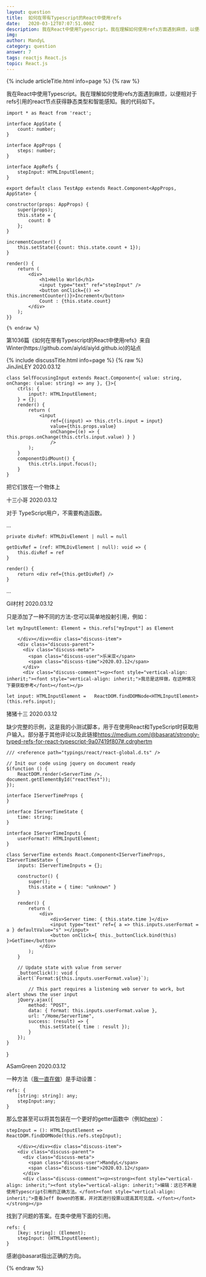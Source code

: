 ```yaml
---
layout: question
title:  如何在带有Typescript的React中使用refs
date:   2020-03-12T07:07:51.000Z
description: 我在React中使用Typescript。我在理解如何使用refs方面遇到麻烦，以便相对于refs引用的react节点获得静态类型和智能感知。我的代码如下...
img: 
author: MandyL
category: question
answer: 7
tags: reactjs React.js
topic: React.js
---
```

<div class="article-root">
  <div class="article">
    {% include articleTitle.html info=page %}
    {% raw %}
    <div class="article-content"><p><font style="vertical-align: inherit;"><font style="vertical-align: inherit;">我在React中使用Typescript。</font><font style="vertical-align: inherit;">我在理解如何使用refs方面遇到麻烦，以便相对于refs引用的react节点获得静态类型和智能感知。</font><font style="vertical-align: inherit;">我的代码如下。</font></font></p>

<pre><code>import * as React from 'react';<font></font>
<font></font>
interface AppState {<font></font>
    count: number;<font></font>
}<font></font>
<font></font>
interface AppProps {<font></font>
    steps: number;<font></font>
}<font></font>
<font></font>
interface AppRefs {<font></font>
    stepInput: HTMLInputElement;<font></font>
}<font></font>
<font></font>
export default class TestApp extends React.Component&lt;AppProps, AppState&gt; {<font></font>
<font></font>
constructor(props: AppProps) {<font></font>
    super(props);<font></font>
    this.state = {<font></font>
        count: 0<font></font>
    };<font></font>
}<font></font>
<font></font>
incrementCounter() {<font></font>
    this.setState({count: this.state.count + 1});<font></font>
}<font></font>
<font></font>
render() {<font></font>
    return (<font></font>
        &lt;div&gt;<font></font>
            &lt;h1&gt;Hello World&lt;/h1&gt;<font></font>
            &lt;input type="text" ref="stepInput" /&gt;<font></font>
            &lt;button onClick={() =&gt; this.incrementCounter()}&gt;Increment&lt;/button&gt;<font></font>
            Count : {this.state.count}<font></font>
        &lt;/div&gt;<font></font>
    );<font></font>
}}<font></font>
</code></pre></div>
    {% endraw %}
  </div>
  <p class="winter_mark">第1036篇《如何在带有Typescript的React中使用refs》来自Winter(https://github.com/aiyld/aiyld.github.io)的站点</p>
  <div class="discuss-wrapper">
    {% include discussTitle.html info=page %}
    {% raw %}
    <div class="discuss-list">
    <div class="discuss-item">
        <div class="discuss-parent">
          <div class="discuss-meta">
            <span class="discuss-user">JinJinLEY</span>
            <span class="discuss-time">2020.03.12</span>
          </div>
          <div class="discuss-comment"><pre><code>class SelfFocusingInput extends React.Component&lt;{ value: string, onChange: (value: string) =&gt; any }, {}&gt;{<font></font>
    ctrls: {<font></font>
        input?: HTMLInputElement;<font></font>
    } = {};<font></font>
    render() {<font></font>
        return (<font></font>
            &lt;input<font></font>
                ref={(input) =&gt; this.ctrls.input = input}<font></font>
                value={this.props.value}<font></font>
                onChange={(e) =&gt; { this.props.onChange(this.ctrls.input.value) } }<font></font>
                /&gt;<font></font>
        );<font></font>
    }<font></font>
    componentDidMount() {<font></font>
        this.ctrls.input.focus();<font></font>
    }<font></font>
}<font></font>
</code></pre>

<p><font style="vertical-align: inherit;"><font style="vertical-align: inherit;">把它们放在一个物体上</font></font></p></div>
        </div></div><div class="discuss-item">
        <div class="discuss-parent">
          <div class="discuss-meta">
            <span class="discuss-user">十三小哥</span>
            <span class="discuss-time">2020.03.12</span>
          </div>
          <div class="discuss-comment"><p><font style="vertical-align: inherit;"><font style="vertical-align: inherit;">对于 TypeScript用户，不需要构造函数。</font></font></p>

<p><font style="vertical-align: inherit;"><font style="vertical-align: inherit;">...</font></font></p>

<pre><code>private divRef: HTMLDivElement | null = null<font></font>
<font></font>
getDivRef = (ref: HTMLDivElement | null): void =&gt; {<font></font>
    this.divRef = ref<font></font>
}<font></font>
<font></font>
render() {<font></font>
    return &lt;div ref={this.getDivRef} /&gt;<font></font>
}<font></font>
</code></pre>

<p><font style="vertical-align: inherit;"><font style="vertical-align: inherit;">...</font></font></p></div>
        </div></div><div class="discuss-item">
        <div class="discuss-parent">
          <div class="discuss-meta">
            <span class="discuss-user">Gil村村</span>
            <span class="discuss-time">2020.03.12</span>
          </div>
          <div class="discuss-comment"><p><font style="vertical-align: inherit;"><font style="vertical-align: inherit;">只是添加了一种不同的方法-您可以简单地投射引用，例如：</font></font></p>

<pre><code>let myInputElement: Element = this.refs["myInput"] as Element
</code></pre></div>
        </div></div><div class="discuss-item">
        <div class="discuss-parent">
          <div class="discuss-meta">
            <span class="discuss-user">乐米亚</span>
            <span class="discuss-time">2020.03.12</span>
          </div>
          <div class="discuss-comment"><p><font style="vertical-align: inherit;"><font style="vertical-align: inherit;">我总是这样做，在这种情况下要获取参考</font></font></p>

<p><code>let input: HTMLInputElement =   ReactDOM.findDOMNode&lt;HTMLInputElement&gt;(this.refs.input);</code></p></div>
        </div></div><div class="discuss-item">
        <div class="discuss-parent">
          <div class="discuss-meta">
            <span class="discuss-user">猪猪十三</span>
            <span class="discuss-time">2020.03.12</span>
          </div>
          <div class="discuss-comment"><p><font style="vertical-align: inherit;"><font style="vertical-align: inherit;">缺少完整的示例，这是我的小测试脚本，用于在使用React和TypeScript时获取用户输入。</font><font style="vertical-align: inherit;">部分基于其他评论以及此链接</font></font><a href="https://medium.com/@basarat/strongly-typed-refs-for-react-typescript-9a07419f807#.cdrghertm" rel="nofollow"><font style="vertical-align: inherit;"><font style="vertical-align: inherit;">https://medium.com/@basarat/strongly-typed-refs-for-react-typescript-9a07419f807#.cdrghertm</font></font></a></p>

<pre><code>/// &lt;reference path="typings/react/react-global.d.ts" /&gt;<font></font>
<font></font>
// Init our code using jquery on document ready<font></font>
$(function () {<font></font>
    ReactDOM.render(&lt;ServerTime /&gt;, document.getElementById("reactTest"));<font></font>
});<font></font>
<font></font>
interface IServerTimeProps {<font></font>
}<font></font>
<font></font>
interface IServerTimeState {<font></font>
    time: string;<font></font>
}<font></font>
<font></font>
interface IServerTimeInputs {<font></font>
    userFormat?: HTMLInputElement;<font></font>
}<font></font>
<font></font>
class ServerTime extends React.Component&lt;IServerTimeProps, IServerTimeState&gt; {<font></font>
    inputs: IServerTimeInputs = {};<font></font>
<font></font>
    constructor() {<font></font>
        super();<font></font>
        this.state = { time: "unknown" }<font></font>
    }<font></font>
<font></font>
    render() {<font></font>
        return (<font></font>
            &lt;div&gt;<font></font>
                &lt;div&gt;Server time: { this.state.time }&lt;/div&gt;<font></font>
                &lt;input type="text" ref={ a =&gt; this.inputs.userFormat = a } defaultValue="s" &gt;&lt;/input&gt;<font></font>
                &lt;button onClick={ this._buttonClick.bind(this) }&gt;GetTime&lt;/button&gt;<font></font>
            &lt;/div&gt;<font></font>
        );<font></font>
    }<font></font>
<font></font>
    // Update state with value from server<font></font>
    _buttonClick(): void {<font></font>
    alert(`Format:${this.inputs.userFormat.value}`);<font></font>
<font></font>
        // This part requires a listening web server to work, but alert shows the user input<font></font>
    jQuery.ajax({<font></font>
        method: "POST",<font></font>
        data: { format: this.inputs.userFormat.value },<font></font>
        url: "/Home/ServerTime",<font></font>
        success: (result) =&gt; {<font></font>
            this.setState({ time : result });<font></font>
        }<font></font>
    });<font></font>
}<font></font>
</code></pre>

<p><font style="vertical-align: inherit;"><font style="vertical-align: inherit;">}</font></font></p></div>
        </div></div><div class="discuss-item">
        <div class="discuss-parent">
          <div class="discuss-meta">
            <span class="discuss-user">ASamGreen</span>
            <span class="discuss-time">2020.03.12</span>
          </div>
          <div class="discuss-comment"><p><font style="vertical-align: inherit;"><font style="vertical-align: inherit;">一种方法（</font></font><a href="https://github.com/TypeScriptBuilder/tsb/blob/824c89ae5dee588a45902e5089a273749396b174/src/app/renameVariable.tsx#L96-L97"><font style="vertical-align: inherit;"><font style="vertical-align: inherit;">我一直在做</font></font></a><font style="vertical-align: inherit;"><font style="vertical-align: inherit;">）是手动设置：</font></font></p>

<pre><code>refs: {<font></font>
    [string: string]: any;<font></font>
    stepInput:any;<font></font>
}<font></font>
</code></pre>

<p><font style="vertical-align: inherit;"><font style="vertical-align: inherit;">那么您甚至可以将其包装在一个更好的getter函数中（例如</font></font><a href="https://github.com/TypeScriptBuilder/tsb/blob/824c89ae5dee588a45902e5089a273749396b174/src/app/findAndReplace.tsx#L93-L97"><font style="vertical-align: inherit;"><font style="vertical-align: inherit;">here</font></font></a><font style="vertical-align: inherit;"><font style="vertical-align: inherit;">）：</font></font></p>

<pre><code>stepInput = (): HTMLInputElement =&gt; ReactDOM.findDOMNode(this.refs.stepInput);
</code></pre></div>
        </div></div><div class="discuss-item">
        <div class="discuss-parent">
          <div class="discuss-meta">
            <span class="discuss-user">MandyL</span>
            <span class="discuss-time">2020.03.12</span>
          </div>
          <div class="discuss-comment"><p><strong><font style="vertical-align: inherit;"><font style="vertical-align: inherit;">编辑：这已不再是使用Typescript引用的正确方法。</font><font style="vertical-align: inherit;">查看Jeff Bowen的答案，并对其进行投票以提高其可见度。</font></font></strong></p>

<p><font style="vertical-align: inherit;"><font style="vertical-align: inherit;">找到了问题的答案。</font><font style="vertical-align: inherit;">在类中使用下面的引用。</font></font></p>

<pre><code>refs: {<font></font>
    [key: string]: (Element);<font></font>
    stepInput: (HTMLInputElement);<font></font>
}<font></font>
</code></pre>

<p><font style="vertical-align: inherit;"><font style="vertical-align: inherit;">感谢@basarat指出正确的方向。</font></font></p></div>
        </div></div>
    </div>
    {% endraw %}
  </div>
<div>
